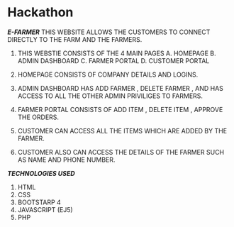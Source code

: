 # Hackathon
***E-FARMER***
THIS WEBSITE ALLOWS THE CUSTOMERS TO CONNECT DIRECTLY TO THE FARM AND THE FARMERS.

1. THIS WEBSTIE CONSISTS OF THE 4 MAIN PAGES
    A. HOMEPAGE
    B. ADMIN DASHBOARD
    C. FARMER PORTAL
    D. CUSTOMER PORTAL

2. HOMEPAGE CONSISTS OF COMPANY DETAILS AND LOGINS.
3. ADMIN DASHBOARD HAS ADD FARMER , DELETE FARMER , AND HAS ACCESS TO ALL THE OTHER ADMIN PRIVILIGES TO FARMERS.
4. FARMER PORTAL CONSISTS OF ADD ITEM , DELETE ITEM ,  APPROVE THE ORDERS.
5. CUSTOMER CAN ACCESS ALL THE ITEMS WHICH ARE ADDED BY THE FARMER.
6. CUSTOMER ALSO CAN ACCESS THE DETAILS OF THE FARMER SUCH AS NAME AND PHONE NUMBER.

***TECHNOLOGIES USED***

1. HTML
2. CSS
3. BOOTSTARP 4
4. JAVASCRIPT (EJ5)
5. PHP